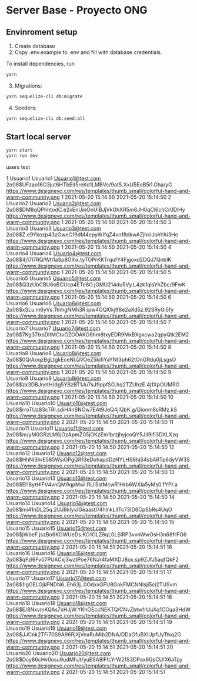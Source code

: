 # Server Base - Proyecto ONG


## Envinroment setup

1) Create database
2) Copy .env.example to .env and fill with database credentials.

To install dependencies, run
``` bash
yarn
```

3) Migrations:
``` bash
yarn sequelize-cli db:migrate
```

4) Seeders:
``` bash
yarn sequelize-cli db:seed:all
```

## Start local server

``` bash
yarn start
yarn run dev
```

users test

1	Usuario1	Usuario1	Usuario1@test.com	$2a$08$UFzao16O3jut6HTbEit5reKd1LMBVc/9atS.XxU5EoB5i1.Gha/yG	https://www.designevo.com/res/templates/thumb_small/colorful-hand-and-warm-community.png	1		2021-05-20 15:14:50	2021-05-20 15:14:50
2	Usuario2	Usuario2	Usuario2@test.com	$2a$08$DM8qQPhhtodC.e2xEnUinOnUIBJjVkGhXR5m8JH0qCl6chCr0DlHy	https://www.designevo.com/res/templates/thumb_small/colorful-hand-and-warm-community.png	1		2021-05-20 15:14:50	2021-05-20 15:14:50
3	Usuario3	Usuario3	Usuario3@test.com	$2a$08$Z.e9Ykozp43zGweC19dM4epyWIfqZ4vn1fldkwAZjhklJohYAi3He	https://www.designevo.com/res/templates/thumb_small/colorful-hand-and-warm-community.png	1		2021-05-20 15:14:50	2021-05-20 15:14:50
4	Usuario4	Usuario4	Usuario4@test.com	$2a$08$4j17l7RQ/WtI1aSp8OIhx.tyTOPrKKTrqufY4Fjgoxd2DQJ7QnblK	https://www.designevo.com/res/templates/thumb_small/colorful-hand-and-warm-community.png	1		2021-05-20 15:14:50	2021-05-20 15:14:50
5	Usuario5	Usuario5	Usuario5@test.com	$2a$08$Q3zUbCBU6oBCUcp4ETe8O.jGMU214du5Vy.L4zk1qisYhZbc/9FwK	https://www.designevo.com/res/templates/thumb_small/colorful-hand-and-warm-community.png	1		2021-05-20 15:14:50	2021-05-20 15:14:50
6	Usuario6	Usuario6	Usuario6@test.com	$2a$08$xSLu.m6yVs.TtnhgNMh3R.ipw4OQl0kjtf8e2aXd5z.92SRyGi5fy	https://www.designevo.com/res/templates/thumb_small/colorful-hand-and-warm-community.png	1		2021-05-20 15:14:50	2021-05-20 15:14:50
7	Usuario7	Usuario7	Usuario7@test.com	$2a$08$7Kg37IxsDltMCtvGZGOAKO8hm8txyEDR9MxBXgxcwa2qpyQtk2EM2	https://www.designevo.com/res/templates/thumb_small/colorful-hand-and-warm-community.png	1		2021-05-20 15:14:50	2021-05-20 15:14:50
8	Usuario8	Usuario8	Usuario8@test.com	$2a$08$0QrAoqzBgLtgkEceNl.QVOeZ5kifiYaYNt3ph62tOnGRdu0jLsgsO	https://www.designevo.com/res/templates/thumb_small/colorful-hand-and-warm-community.png	1		2021-05-20 15:14:50	2021-05-20 15:14:50
9	Usuario9	Usuario9	Usuario9@test.com	$2a$08$zx3DBJnetH/dg5YBzBT1Ju7sJfIppfSG.hq2TZUhzE.4j1XpOUMRG	https://www.designevo.com/res/templates/thumb_small/colorful-hand-and-warm-community.png	1		2021-05-20 15:14:50	2021-05-20 15:14:50
10	Usuario10	Usuario10	Usuario10@test.com	$2a$08$rroTUz83cTRI.sdiH4nSNOw7EAt9JeQ4jlQbK.g/Qionm8sRMz.kS	https://www.designevo.com/res/templates/thumb_small/colorful-hand-and-warm-community.png	2		2021-05-20 15:14:50	2021-05-20 15:14:50
11	Usuario11	Usuario11	Usuario11@test.com	$2a$08$m/yM0GRzLM6jOzApmZ05jOKzEm1brzjhyjcoQY5JIi9ifi3DXLXzq	https://www.designevo.com/res/templates/thumb_small/colorful-hand-and-warm-community.png	2		2021-05-20 15:14:50	2021-05-20 15:14:50
12	Usuario12	Usuario12	Usuario12@test.com	$2a$08$HhNI3hrE585WsiOPgQR13eDohapdDzNYLHS8hjS4sbARTp6dyVW3S	https://www.designevo.com/res/templates/thumb_small/colorful-hand-and-warm-community.png	2		2021-05-20 15:14:50	2021-05-20 15:14:50
13	Usuario13	Usuario13	Usuario13@test.com	$2a$08$El18ytHlFV4vnQM9qpMwl.RU.5stMcwR1Hrb6WXIa5yMs0.fYP/.a	https://www.designevo.com/res/templates/thumb_small/colorful-hand-and-warm-community.png	2		2021-05-20 15:14:50	2021-05-20 15:14:50
14	Usuario14	Usuario14	Usuario14@test.com	$2a$08$mi41nDL25q.2UJ8kIyv/Geaast//4hlnkLlITc73ID6CpSbRs4UqO	https://www.designevo.com/res/templates/thumb_small/colorful-hand-and-warm-community.png	2		2021-05-20 15:14:50	2021-05-20 15:14:50
15	Usuario15	Usuario15	Usuario15@test.com	$2a$08$jWbeF.jszBo6KOWUeDs.KO1OLZ8qL0LSlRP3vvnWwOsH3n68frFO6	https://www.designevo.com/res/templates/thumb_small/colorful-hand-and-warm-community.png	2		2021-05-20 15:14:51	2021-05-20 15:14:51
16	Usuario16	Usuario16	Usuario16@test.com	$2a$08$qFzl6Fv07PUACxj3wztPoe76NJr4faMXDJ8ox.sp9ZJfJ5aqfQkF2	https://www.designevo.com/res/templates/thumb_small/colorful-hand-and-warm-community.png	2		2021-05-20 15:14:51	2021-05-20 15:14:51
17	Usuario17	Usuario17	Usuario17@test.com	$2a$08$1IgGELGjkFNDN6..Eh63j..0OdxxGFU8GnkFMCNNIsji5ci2TUSvm	https://www.designevo.com/res/templates/thumb_small/colorful-hand-and-warm-community.png	2		2021-05-20 15:14:51	2021-05-20 15:14:51
18	Usuario18	Usuario18	Usuario18@test.com	$2a$08$E/8NxvmKQAs7xHJjW.YKhOEccNEKTQ/CNvZbtwfrUuXq1CCqa3HdW	https://www.designevo.com/res/templates/thumb_small/colorful-hand-and-warm-community.png	2		2021-05-20 15:14:51	2021-05-20 15:14:51
19	Usuario19	Usuario19	Usuario19@test.com	$2a$08$JJCnk2TFi70S9A96RjXjVeaRuMib2DNA/DDaGfuBXlUpfUyTtkq2G	https://www.designevo.com/res/templates/thumb_small/colorful-hand-and-warm-community.png	2		2021-05-20 15:14:51	2021-05-20 15:14:51
20	Usuario20	Usuario20	Usuario20@test.com	$2a$08$Dcy86cHv0osu9udMhJt/yuESA8lFfcYrW21S3DPax6GsCU/X6aTpy	https://www.designevo.com/res/templates/thumb_small/colorful-hand-and-warm-community.png	2		2021-05-20 15:14:51	2021-05-20 15:14:51

